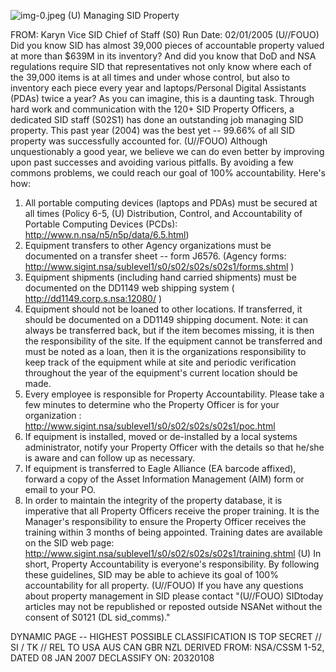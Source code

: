 ![img-0.jpeg](img-0.jpeg)
(U) Managing SID Property

FROM: Karyn Vice
SID Chief of Staff (S0)
Run Date: 02/01/2005
(U//FOUO) Did you know SID has almost 39,000 pieces of accountable property valued at more than $\$ 639 \mathrm{M}$ in its inventory? And did you know that DoD and NSA regulations require SID that representatives not only know where each of the 39,000 items is at all times and under whose control, but also to inventory each piece every year and laptops/Personal Digital Assistants (PDAs) twice a year? As you can imagine, this is a daunting task. Through hard work and communication with the 120+ SID Property Officers, a dedicated SID staff (S02S1) has done an outstanding job managing SID property. This past year (2004) was the best yet -- 99.66\% of all SID property was successfully accounted for.
(U//FOUO) Although unquestionably a good year, we believe we can do even better by improving upon past successes and avoiding various pitfalls. By avoiding a few commons problems, we could reach our goal of $100 \%$ accountability. Here's how:

1. All portable computing devices (laptops and PDAs) must be secured at all times (Policy 6-5, (U) Distribution, Control, and Accountability of Portable Computing Devices (PCDs): http://www.n.nsa/n5/n5p/data/6.5.html)
2. Equipment transfers to other Agency organizations must be documented on a transfer sheet -- form J6576. (Agency forms:
http://www.sigint.nsa/sublevel1/s0/s02/s02s/s02s1/forms.shtml )
3. Equipment shipments (including hand carried shipments) must be documented on the DD1149 web shipping system ( http://dd1149.corp.s.nsa:12080/ )
4. Equipment should not be loaned to other locations. If transferred, it should be documented on a DD1149 shipping document. Note: it can always be transferred back, but if the item becomes missing, it is then the responsibility of the site. If the equipment cannot be transferred and must be noted as a loan, then it is the organizations responsibility to keep track of the equipment while at site and periodic verification throughout the year of the equipment's current location should be made.
5. Every employee is responsible for Property Accountability. Please take a few minutes to determine who the Property Officer is for your organization : http://www.sigint.nsa/sublevel1/s0/s02/s02s/s02s1/poc.html
6. If equipment is installed, moved or de-installed by a local systems administrator, notify your Property Officer with the details so that he/she is aware and can follow up as necessary.
7. If equipment is transferred to Eagle Alliance (EA barcode affixed), forward a copy of the Asset Information Management (AIM) form or email to your PO.
8. In order to maintain the integrity of the property database, it is imperative that all Property Officers receive the proper training. It is the Manager's responsibility to ensure the Property Officer receives the training within 3 months of being appointed. Training dates are available on the SID web page:
http://www.sigint.nsa/sublevel1/s0/s02/s02s/s02s1/training.shtml
(U) In short, Property Accountability is everyone's responsibility. By following these guidelines, SID may be able to achieve its goal of $100 \%$ accountability for all property.
(U//FOUO) If you have any questions about property management in SID please contact
"(U//FOUO) SIDtoday articles may not be republished or reposted outside NSANet without the consent of S0121 (DL sid_comms)."

DYNAMIC PAGE -- HIGHEST POSSIBLE CLASSIFICATION IS TOP SECRET // SI / TK // REL TO USA AUS CAN GBR NZL
DERIVED FROM: NSA/CSSM 1-52, DATED 08 JAN 2007 DECLASSIFY ON: 20320108
